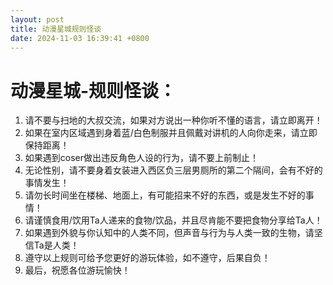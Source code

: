```yaml
---
layout: post
title: 动漫星城规则怪谈
date: 2024-11-03 16:39:41 +0800
---
```


# 动漫星城-规则怪谈：

1. 请不要与扫地的大叔交流，如果对方说出一种你听不懂的语言，请立即离开！
2. 如果在室内区域遇到身着蓝/白色制服并且佩戴对讲机的人向你走来，请立即保持距离！
3. 如果遇到coser做出违反角色人设的行为，请不要上前制止！
4. 无论性别，请不要身着女装进入西区负三层男厕所的第二个隔间，会有不好的事情发生！
5. 请勿长时间坐在楼梯、地面上，有可能招来不好的东西，或是发生不好的事情！
6. 请谨慎食用/饮用Ta人递来的食物/饮品，并且尽肯能不要把食物分享给Ta人！
7. 如果遇到外貌与你认知中的人类不同，但声音与行为与人类一致的生物，请坚信Ta是人类！
8. 遵守以上规则可给予您更好的游玩体验，如不遵守，后果自负！
9. 最后，祝愿各位游玩愉快！
